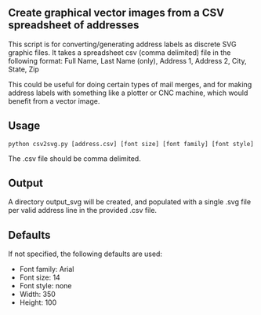 ## Create graphical vector images from a CSV spreadsheet of addresses

This script is for converting/generating address labels as discrete SVG graphic files. It takes a spreadsheet csv (comma delimited) file in the following format:
Full Name, Last Name (only), Address 1, Address 2, City, State, Zip

This could be useful for doing certain types of mail merges, and for making address labels with something like a plotter or CNC machine,
which would benefit from a vector image.

## Usage

`python csv2svg.py [address.csv] [font size] [font family] [font style]`

The .csv file should be comma delimited.

## Output

A directory output_svg will be created, and populated with a single .svg file per valid address line in the provided .csv file.

## Defaults

If not specified, the following defaults are used:

- Font family: Arial
- Font size: 14
- Font style: none
- Width: 350
- Height: 100
